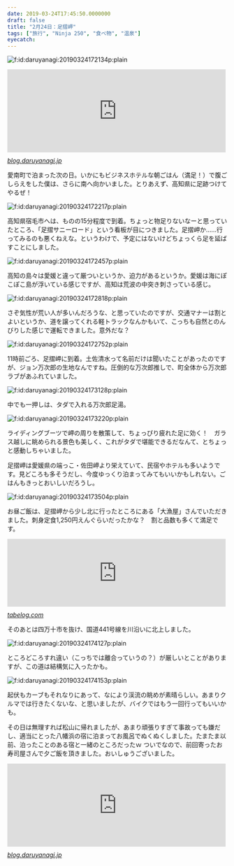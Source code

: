 ```yaml
---
date: 2019-03-24T17:45:50.0000000
draft: false
title: "2月24日：足摺岬"
tags: ["旅行", "Ninja 250", "食べ物", "温泉"]
eyecatch: 
---
```

<p><span itemscope itemtype="http://schema.org/Photograph"><img src="20190324172134.png" alt="f:id:daruyanagi:20190324172134p:plain" title="f:id:daruyanagi:20190324172134p:plain" class="hatena-fotolife" itemprop="image"></span></p><p><iframe src="https://hatenablog-parts.com/embed?url=https%3A%2F%2Fblog.daruyanagi.jp%2Fentry%2F2019%2F03%2F10%2F143431" title="2月23日：松山市 ～ 宇和島市津山町 ～愛南町 - だるろぐ" class="embed-card embed-blogcard" scrolling="no" frameborder="0" style="display: block; width: 100%; height: 190px; max-width: 500px; margin: 10px 0px;"></iframe><cite class="hatena-citation"><a href="https://blog.daruyanagi.jp/entry/2019/03/10/143431">blog.daruyanagi.jp</a></cite></p><p>愛南町で泊まった次の日。いかにもビジネスホテルな朝ごはん（満足！）で腹ごしらえをした僕は、さらに南へ向かいました。とりあえず、高知県に足跡つけてやるぜ！</p><p><span itemscope itemtype="http://schema.org/Photograph"><img src="20190324172217.png" alt="f:id:daruyanagi:20190324172217p:plain" title="f:id:daruyanagi:20190324172217p:plain" class="hatena-fotolife" itemprop="image"></span></p><p>高知県宿毛市へは、ものの15分程度で到着。ちょっと物足りないなーと思っていたところ、「足摺サニーロード」という看板が目につきました。足摺岬か……行ってみるのも悪くねえな。というわけで、予定にはないけどちょっくら足を延ばすことにしました。</p><p><span itemscope itemtype="http://schema.org/Photograph"><img src="20190324172457.png" alt="f:id:daruyanagi:20190324172457p:plain" title="f:id:daruyanagi:20190324172457p:plain" class="hatena-fotolife" itemprop="image"></span></p><p>高知の島々は愛媛と違って厳ついというか、迫力があるというか。愛媛は海にぽこぽこ島が浮いている感じですが、高知は荒波の中突き刺さっている感じ。</p><p><span itemscope itemtype="http://schema.org/Photograph"><img src="20190324172818.png" alt="f:id:daruyanagi:20190324172818p:plain" title="f:id:daruyanagi:20190324172818p:plain" class="hatena-fotolife" itemprop="image"></span></p><p>さぞ気性が荒い人が多いんだろうな、と思っていたのですが、交通マナーは割とよいというか、道を譲ってくれる軽トラックなんかもいて、こっちも自然とのんびりした感じで運転できました。意外だな？</p><p><span itemscope itemtype="http://schema.org/Photograph"><img src="20190324172752.png" alt="f:id:daruyanagi:20190324172752p:plain" title="f:id:daruyanagi:20190324172752p:plain" class="hatena-fotolife" itemprop="image"></span></p><p>11時前ごろ、足摺岬に到着。土佐清水って名前だけは聞いたことがあったのですが、ジョン万次郎の生地なんですね。圧倒的な万次郎推しで、町全体から万次郎ラブがあふれていました。</p><p><span itemscope itemtype="http://schema.org/Photograph"><img src="20190324173128.png" alt="f:id:daruyanagi:20190324173128p:plain" title="f:id:daruyanagi:20190324173128p:plain" class="hatena-fotolife" itemprop="image"></span></p><p>中でも一押しは、タダで入れる万次郎足湯。</p><p><span itemscope itemtype="http://schema.org/Photograph"><img src="20190324173220.png" alt="f:id:daruyanagi:20190324173220p:plain" title="f:id:daruyanagi:20190324173220p:plain" class="hatena-fotolife" itemprop="image"></span></p><p>ライディングブーツで岬の周りを散策して、ちょっぴり疲れた足に効く！　ガラス越しに眺められる景色も美しく、これがタダで堪能できるだなんて、とちょっと感動しちゃいました。</p><p>足摺岬は愛媛県の端っこ・佐田岬より栄えていて、民宿やホテルも多いようです。見どころも多そうだし、今度ゆっくり泊まってみてもいいかもしれない。ごはんもきっとおいしいだろうし。</p><p><span itemscope itemtype="http://schema.org/Photograph"><img src="20190324173504.png" alt="f:id:daruyanagi:20190324173504p:plain" title="f:id:daruyanagi:20190324173504p:plain" class="hatena-fotolife" itemprop="image"></span></p><p>お昼ご飯は、足摺岬から少し北に行ったところにある「大漁屋」さんでいただきました。刺身定食1,250円えんぐらいだったかな？　割と品数も多くて満足です。</p><p><iframe src="https://hatenablog-parts.com/embed?url=https%3A%2F%2Ftabelog.com%2Fkochi%2FA3904%2FA390404%2F39002936%2F" title="海鮮館 大漁屋 (土佐清水市その他/魚介料理・海鮮料理)" class="embed-card embed-webcard" scrolling="no" frameborder="0" style="display: block; width: 100%; height: 155px; max-width: 500px; margin: 10px 0px;"></iframe><cite class="hatena-citation"><a href="https://tabelog.com/kochi/A3904/A390404/39002936/">tabelog.com</a></cite></p><p>そのあとは四万十市を抜け、国道441号線を川沿いに北上しました。</p><p><span itemscope itemtype="http://schema.org/Photograph"><img src="20190324174127.png" alt="f:id:daruyanagi:20190324174127p:plain" title="f:id:daruyanagi:20190324174127p:plain" class="hatena-fotolife" itemprop="image"></span></p><p>ところどころすれ違い（こっちでは離合っていうの？）が厳しいとことがありますが、この道は結構気に入ったかも。</p><p><span itemscope itemtype="http://schema.org/Photograph"><img src="20190324174153.png" alt="f:id:daruyanagi:20190324174153p:plain" title="f:id:daruyanagi:20190324174153p:plain" class="hatena-fotolife" itemprop="image"></span></p><p>起伏もカーブもそれなりにあって、なにより渓流の眺めが素晴らしい。あまりクルマでは行きたくないな、と思いましたが、バイクではもう一回行ってもいいかも。</p><p>その日は無理すれば松山に帰れましたが、あまり頑張りすぎて事故っても嫌だし、適当にとった八幡浜の宿に泊まってお風呂でぬくぬくしました。たまたま以前、泊ったことのある宿と一緒のところだったｗ ついでなので、前回寄ったお寿司屋さんで夕ご飯を頂きました。おいしゅうございました。</p><p><iframe src="https://hatenablog-parts.com/embed?url=https%3A%2F%2Fblog.daruyanagi.jp%2Fentry%2F2015%2F12%2F09%2F000000" title="バイクで愛媛の先っぽまで行ってきたった。 - だるろぐ" class="embed-card embed-blogcard" scrolling="no" frameborder="0" style="display: block; width: 100%; height: 190px; max-width: 500px; margin: 10px 0px;"></iframe><cite class="hatena-citation"><a href="https://blog.daruyanagi.jp/entry/2015/12/09/000000">blog.daruyanagi.jp</a></cite></p>
